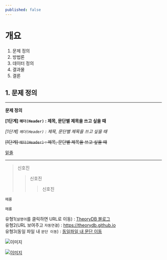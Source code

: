 ```yaml
---
published: false
---
```

# 개요

1. 문제 정의
2. 방법론
3. 데이터 정의
4. 결과물
5. 결론

## 1. 문제 정의
---

**문제 정의**

__[1단계] `헤더(Header)` : 제목, 문단별 제목을 쓰고 싶을 때__

_[1단계] `헤더(Header)` : 제목, 문단별 제목을 쓰고 싶을 때_

~~[1단계] `헤더(Header)` : 제목, 문단별 제목을 쓰고 싶을 때~~

<u>밑줄</u>

---

> 신호진
>> 신호진
>>> 신호진

```
메롱
```

`메롱`

유형1(`설명어`를 클릭하면 URL로 이동) : [TheoryDB 블로그](https://theorydb.github.io "마우스를 올려놓으면 말풍선이 나옵니다.")  
유형2(URL 보여주고 `자동연결`) : <https://theorydb.github.io>  
유형3(동일 파일 내 `문단 이동`) : [동일파일 내 문단 이동](#markdown의-반드시-알아야-하는-문법) 


![이미지](https://theorydb.github.io/assets/img/think/2019-06-25-think-future-ai-1.png "인공지능")

[![이미지](https://theorydb.github.io/assets/img/think/2019-06-25-think-future-ai-1.png)](https://theorydb.github.io/think/2019/06/25/think-future-ai/)
